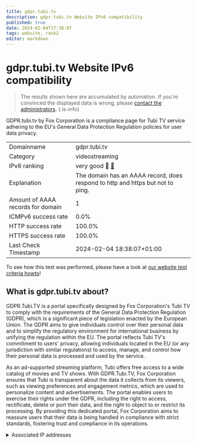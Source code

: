 ```yaml
---
title: gdpr.tubi.tv
description: gdpr.tubi.tv Website IPv6 compatibility
published: true
date: 2024-02-04T17:38:07
tags: website, rank2
editor: markdown
---
```


# gdpr.tubi.tv Website IPv6 compatibility

> The results shown here are accumulated by automation. If you're convinced the displayed data is wrong, please [contact the administrators](/howto/chat). 
{.is-info}

GDPR.tubi.tv by Fox Corporation is a compliance page for Tubi TV service adhering to the EU's General Data Protection Regulation policies for user data privacy.


|   |   |
| - | - |
| Domainname | gdpr.tubi.tv
| Category | videostreaming |
| IPv6 ranking | very good :2nd_place_medal: [🔗](/howto/ranking) |
| Explanation | The domain has an AAAA record, does respond to http and https but not to ping. |
| Amount of AAAA records for domain | 1 |
| ICMPv6 success rate | 0.0%|
| HTTP success rate | 100.0% |
| HTTPS success rate | 100.0% |
| Last Check Timestamp | 2024-02-04 18:38:07+01:00 |

To see how this test was performed, please have a look at [our website test criteria howto](/howto/testcriteria/website)!


## What is gdpr.tubi.tv about?
GDPR.Tubi.TV is a portal specifically designed by Fox Corporation's Tubi TV to comply with the requirements of the General Data Protection Regulation (GDPR), which is a significant piece of legislation enacted by the European Union. The GDPR aims to give individuals control over their personal data and to simplify the regulatory environment for international business by unifying the regulation within the EU. The portal reflects Tubi TV's commitment to users' privacy, allowing individuals located in the EU (or any jurisdiction with similar regulations) to access, manage, and control how their personal data is processed and used by the service.

As an ad-supported streaming platform, Tubi offers free access to a wide catalog of movies and TV shows. With GDPR.Tubi.TV, Fox Corporation ensures that Tubi is transparent about the data it collects from its viewers, such as viewing preferences and engagement metrics, which are used to personalize content and advertisements. The portal enables users to exercise their rights under the GDPR, including the right to access, rectificate, delete or port their data, and the right to object to or restrict its processing. By providing this dedicated portal, Fox Corporation aims to reassure users that their data is being handled in compliance with strict standards, fostering trust and compliance in its operations.



<details>
<summary>Associated IP addresses</summary>

2600:1f14:b27:be03:df04:8d5f:33fc:440c

</details>
